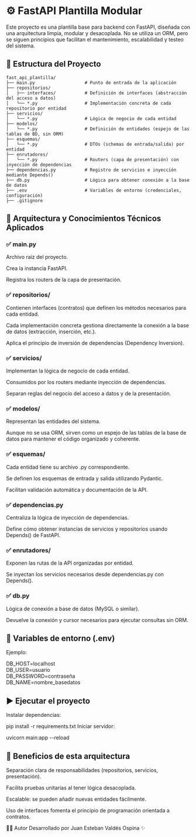 # ⚙️ FastAPI Plantilla Modular
Este proyecto es una plantilla base para backend con FastAPI, diseñada con una arquitectura limpia, modular y desacoplada. No se utiliza un ORM, pero se siguen principios que facilitan el mantenimiento, escalabilidad y testeo del sistema.

## 📁 Estructura del Proyecto
```
fast_api_plantilla/
├── main.py                   # Punto de entrada de la aplicación
├── repositorios/
│   ├── interfaces/           # Definición de interfaces (abstracción del acceso a datos)
│   └── *.py                  # Implementación concreta de cada repositorio por entidad
├── servicios/
│   └── *.py                  # Lógica de negocio de cada entidad
├── modelos/
│   └── *.py                  # Definición de entidades (espejo de las tablas de BD, sin ORM)
├── esquemas/
│   └── *.py                  # DTOs (schemas de entrada/salida) por entidad
├── enrutadores/
│   └── *.py                  # Routers (capa de presentación) con inyección de dependencias
├── dependencias.py           # Registro de servicios e inyección mediante Depends()
├── db.py                     # Lógica para obtener conexión a la base de datos
├── .env                      # Variables de entorno (credenciales, configuración)
├── .gitignore
```
## 🧠 Arquitectura y Conocimientos Técnicos Aplicados
### ✅ main.py
Archivo raíz del proyecto.

Crea la instancia FastAPI.

Registra los routers de la capa de presentación.

### ✅ repositorios/
Contienen interfaces (contratos) que definen los métodos necesarios para cada entidad.

Cada implementación concreta gestiona directamente la conexión a la base de datos (extracción, inserción, etc.).

Aplica el principio de inversión de dependencias (Dependency Inversion).

### ✅ servicios/
Implementan la lógica de negocio de cada entidad.

Consumidos por los routers mediante inyección de dependencias.

Separan reglas del negocio del acceso a datos y de la presentación.

### ✅ modelos/
Representan las entidades del sistema.

Aunque no se usa ORM, sirven como un espejo de las tablas de la base de datos para mantener el código organizado y coherente.

### ✅ esquemas/
Cada entidad tiene su archivo .py correspondiente.

Se definen los esquemas de entrada y salida utilizando Pydantic.

Facilitan validación automática y documentación de la API.

### ✅ dependencias.py
Centraliza la lógica de inyección de dependencias.

Define cómo obtener instancias de servicios y repositorios usando Depends() de FastAPI.

### ✅ enrutadores/
Exponen las rutas de la API organizadas por entidad.

Se inyectan los servicios necesarios desde dependencias.py con Depends().

### ✅ db.py
Lógica de conexión a base de datos (MySQL o similar).

Devuelve la conexión y cursor necesarios para ejecutar consultas sin ORM.

## 🔐 Variables de entorno (.env)
Ejemplo:

DB_HOST=localhost  
DB_USER=usuario  
DB_PASSWORD=contraseña  
DB_NAME=nombre_basedatos

## ▶️ Ejecutar el proyecto
Instalar dependencias:

pip install -r requirements.txt
Iniciar servidor:


uvicorn main:app --reload

## 🎯 Beneficios de esta arquitectura
Separación clara de responsabilidades (repositorios, servicios, presentación).

Facilita pruebas unitarias al tener lógica desacoplada.

Escalable: se pueden añadir nuevas entidades fácilmente.

Uso de interfaces fomenta el principio de programación orientada a contratos.

🧑‍💻 Autor
Desarrollado por Juan Esteban Valdés Ospina ✨

